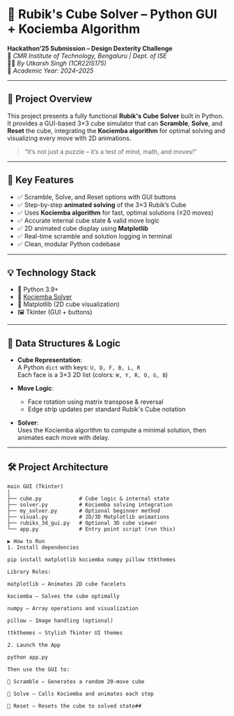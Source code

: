 # 🧩 Rubik's Cube Solver – Python GUI + Kociemba Algorithm

**Hackathon’25 Submission – Design Dexterity Challenge**  
📍 *CMR Institute of Technology, Bengaluru | Dept. of ISE*  
👨‍💻 *By Utkarsh Singh (1CR22IS175)*  
📅 *Academic Year: 2024–2025*

---

## 🧠 Project Overview

This project presents a fully functional **Rubik's Cube Solver** built in Python.  
It provides a GUI-based 3×3 cube simulator that can **Scramble**, **Solve**, and **Reset** the cube, integrating the **Kociemba algorithm** for optimal solving and visualizing every move with 2D animations.

> “It’s not just a puzzle – it’s a test of mind, math, and moves!”

---

## 🧩 Key Features

- ✅ Scramble, Solve, and Reset options with GUI buttons  
- ✅ Step-by-step **animated solving** of the 3×3 Rubik’s Cube  
- ✅ Uses **Kociemba algorithm** for fast, optimal solutions (≤20 moves)  
- ✅ Accurate internal cube state & valid move logic  
- ✅ 2D animated cube display using **Matplotlib**  
- ✅ Real-time scramble and solution logging in terminal  
- ✅ Clean, modular Python codebase  

---

## 💡 Technology Stack

- 🐍 Python 3.9+
- 🎯 [Kociemba Solver](https://github.com/hkociemba/RubiksCube-Twophase)
- 🎨 Matplotlib (2D cube visualization)
- 🖼 Tkinter (GUI + buttons)

---

## 🧠 Data Structures & Logic

- **Cube Representation**:  
  A Python `dict` with keys: `U, D, F, B, L, R`  
  Each face is a 3×3 2D list (colors: `W, Y, R, O, G, B`)
  
- **Move Logic**:  
  - Face rotation using matrix transpose & reversal  
  - Edge strip updates per standard Rubik's Cube notation  

- **Solver**:  
  Uses the Kociemba algorithm to compute a minimal solution, then animates each move with delay.

---

## 🛠️ Project Architecture

```text
main GUI (Tkinter)
│
├── cube.py            # Cube logic & internal state
├── solver.py          # Kociemba solving integration
├── my_solver.py       # Optional beginner method
├── visual.py          # 2D/3D Matplotlib animations
├── rubiks_3d_gui.py   # Optional 3D cube viewer
└── app.py             # Entry point script (run this)

▶️ How to Run
1. Install dependencies

pip install matplotlib kociemba numpy pillow ttkthemes

Library Roles:

matplotlib – Animates 2D cube facelets

kociemba – Solves the cube optimally

numpy – Array operations and visualization

pillow – Image handling (optional)

ttkthemes – Stylish Tkinter UI themes

2. Launch the App

python app.py

Then use the GUI to:

🔀 Scramble — Generates a random 20-move cube

🧠 Solve — Calls Kociemba and animates each step

🔄 Reset — Resets the cube to solved state##

